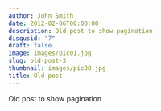 ```yaml
---
author: John Smith
date: 2012-02-06T00:00:00
description: Old post to show pagination
disqusid: "7"
draft: false
image: images/pic01.jpg
slug: old-post-3
thumbnail: images/pic08.jpg
title: Old post
---
```

Old post to show pagination